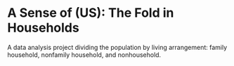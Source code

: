 # A Sense of (US): The Fold in Households
A data analysis project dividing the population by living arrangement: family household, nonfamily household, and nonhousehold.
